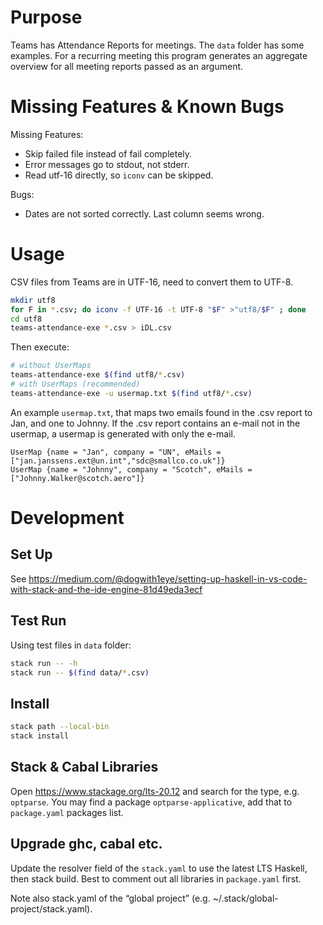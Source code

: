 # Purpose

Teams has Attendance Reports for meetings. The `data` folder has some examples. For a recurring meeting this program generates an aggregate overview for all meeting reports passed as an argument.

# Missing Features & Known Bugs

Missing Features:
- Skip failed file instead of fail completely.
- Error messages go to stdout, not stderr.
- Read utf-16 directly, so `iconv` can be skipped.
    
Bugs:
- Dates are not sorted correctly. Last column seems wrong.

# Usage
CSV files from Teams are in UTF-16, need to convert them to UTF-8.
```bash
mkdir utf8
for F in *.csv; do iconv -f UTF-16 -t UTF-8 "$F" >"utf8/$F" ; done
cd utf8
teams-attendance-exe *.csv > iDL.csv
```
Then execute:
```bash
# without UserMaps
teams-attendance-exe $(find utf8/*.csv)
# with UserMaps (recommended)
teams-attendance-exe -u usermap.txt $(find utf8/*.csv)
```

An example `usermap.txt`, that maps two emails found in the .csv report to Jan, and one to Johnny. If the .csv report contains an e-mail
not in the usermap, a usermap is generated with only the e-mail.

```
UserMap {name = "Jan", company = "UN", eMails = ["jan.janssens.ext@un.int","sdc@smallco.co.uk"]}
UserMap {name = "Johnny", company = "Scotch", eMails = ["Johnny.Walker@scotch.aero"]}
```

# Development

## Set Up

See https://medium.com/@dogwith1eye/setting-up-haskell-in-vs-code-with-stack-and-the-ide-engine-81d49eda3ecf

## Test Run
Using test files in `data` folder:
```bash
stack run -- -h
stack run -- $(find data/*.csv)
```

## Install
```bash
stack path --local-bin
stack install
```

## Stack & Cabal Libraries
Open https://www.stackage.org/lts-20.12 and search for the type, e.g. `optparse`. You may find a package `optparse-applicative`, add that to `package.yaml` packages list.

## Upgrade ghc, cabal etc.

Update the resolver field of the `stack.yaml` to use the latest LTS Haskell, then stack build.
Best to comment out all libraries in `package.yaml` first.

Note also stack.yaml of the “global project” (e.g. ~/.stack/global-project/stack.yaml).